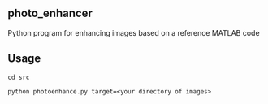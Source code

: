 ## photo_enhancer

Python program for enhancing images based on a reference MATLAB code

## Usage

```
cd src
```
```
python photoenhance.py target=<your directory of images>
```